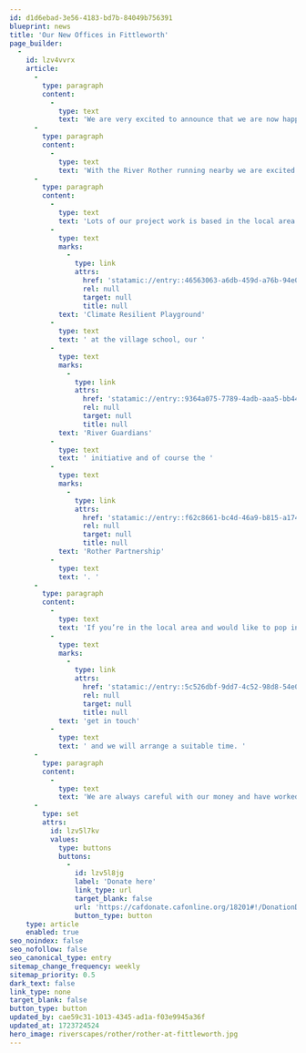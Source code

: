 ```yaml
---
id: d1d6ebad-3e56-4183-bd7b-84049b756391
blueprint: news
title: 'Our New Offices in Fittleworth'
page_builder:
  -
    id: lzv4vvrx
    article:
      -
        type: paragraph
        content:
          -
            type: text
            text: 'We are very excited to announce that we are now happily settled in our new offices based in the beautiful village of Fittleworth. '
      -
        type: paragraph
        content:
          -
            type: text
            text: 'With the River Rother running nearby we are excited to be based in this lovely community nestled in the South Downs. '
      -
        type: paragraph
        content:
          -
            type: text
            text: 'Lots of our project work is based in the local area so we’re looking forward to being able to work even more closely with the village on projects such as the '
          -
            type: text
            marks:
              -
                type: link
                attrs:
                  href: 'statamic://entry::46563063-a6db-459d-a76b-94e03d168ba3'
                  rel: null
                  target: null
                  title: null
            text: 'Climate Resilient Playground'
          -
            type: text
            text: ' at the village school, our '
          -
            type: text
            marks:
              -
                type: link
                attrs:
                  href: 'statamic://entry::9364a075-7789-4adb-aaa5-bb44f6c516a7'
                  rel: null
                  target: null
                  title: null
            text: 'River Guardians'
          -
            type: text
            text: ' initiative and of course the '
          -
            type: text
            marks:
              -
                type: link
                attrs:
                  href: 'statamic://entry::f62c8661-bc4d-46a9-b815-a174619a1337'
                  rel: null
                  target: null
                  title: null
            text: 'Rother Partnership'
          -
            type: text
            text: '. '
      -
        type: paragraph
        content:
          -
            type: text
            text: 'If you’re in the local area and would like to pop into the office to see us and chat about any of the projects we’re working on please '
          -
            type: text
            marks:
              -
                type: link
                attrs:
                  href: 'statamic://entry::5c526dbf-9dd7-4c52-98d8-54e00ebddfb6'
                  rel: null
                  target: null
                  title: null
            text: 'get in touch'
          -
            type: text
            text: ' and we will arrange a suitable time. '
      -
        type: paragraph
        content:
          -
            type: text
            text: 'We are always careful with our money and have worked hard to keep costs down for this office move, even securing free desks and chairs (huge thanks to West Sussex County Council for these!). If you would like to donate to help us continue our work helping rivers and wildlife thrive, please click the button below. '
      -
        type: set
        attrs:
          id: lzv5l7kv
          values:
            type: buttons
            buttons:
              -
                id: lzv5l8jg
                label: 'Donate here'
                link_type: url
                target_blank: false
                url: 'https://cafdonate.cafonline.org/18201#!/DonationDetails'
                button_type: button
    type: article
    enabled: true
seo_noindex: false
seo_nofollow: false
seo_canonical_type: entry
sitemap_change_frequency: weekly
sitemap_priority: 0.5
dark_text: false
link_type: none
target_blank: false
button_type: button
updated_by: cae59c31-1013-4345-ad1a-f03e9945a36f
updated_at: 1723724524
hero_image: riverscapes/rother/rother-at-fittleworth.jpg
---
```

